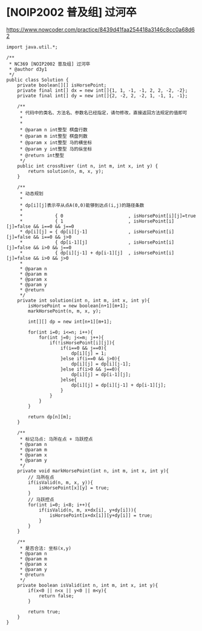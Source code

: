 # [NOIP2002 普及组] 过河卒
https://www.nowcoder.com/practice/8439d41faa254418a3146c8cc0a68d62

    import java.util.*;
    
    /**
     * NC369 [NOIP2002 普及组] 过河卒
     * @author d3y1
     */
    public class Solution {
        private boolean[][] isHorsePoint;
        private final int[] dx = new int[]{1, 1, -1, -1, 2, 2, -2, -2};
        private final int[] dy = new int[]{2, -2, 2, -2, 1, -1, 1, -1};
    
        /**
         * 代码中的类名、方法名、参数名已经指定，请勿修改，直接返回方法规定的值即可
         *
         *
         * @param n int整型 棋盘行数
         * @param m int整型 棋盘列数
         * @param x int整型 马的横坐标
         * @param y int整型 马的纵坐标
         * @return int整型
         */
        public int crossRiver (int n, int m, int x, int y) {
            return solution(n, m, x, y);
        }
    
        /**
         * 动态规划
         *
         * dp[i][j]表示卒从点A(0,0)能够到达点(i,j)的路径条数
         * 
         *            { 0                        , isHorsePoint[i][j]=true
         *            { 1                        , isHorsePoint[i][j]=false && i==0 && j==0
         * dp[i][j] = { dp[i][j-1]               , isHorsePoint[i][j]=false && i==0 && j>0
         *            { dp[i-1][j]               , isHorsePoint[i][j]=false && i>0 && j==0
         *            { dp[i][j-1] + dp[i-1][j]  , isHorsePoint[i][j]=false && i>0 && j>0
         *
         * @param n
         * @param m
         * @param x
         * @param y
         * @return
         */
        private int solution(int n, int m, int x, int y){
            isHorsePoint = new boolean[n+1][m+1];
            markHorsePoint(n, m, x, y);
    
            int[][] dp = new int[n+1][m+1];
    
            for(int i=0; i<=n; i++){
                for(int j=0; j<=m; j++){
                    if(!isHorsePoint[i][j]){
                        if(i==0 && j==0){
                            dp[i][j] = 1;
                        }else if(i==0 && j>0){
                            dp[i][j] = dp[i][j-1];
                        }else if(i>0 && j==0){
                            dp[i][j] = dp[i-1][j];
                        }else{
                            dp[i][j] = dp[i][j-1] + dp[i-1][j];
                        }
                    }
                }
            }
    
            return dp[n][m];
        }
    
        /**
         * 标记马点: 马所在点 + 马跃控点
         * @param n
         * @param m
         * @param x
         * @param y
         */
        private void markHorsePoint(int n, int m, int x, int y){
            // 马所在点
            if(isValid(n, m, x, y)){
                isHorsePoint[x][y] = true;
            }
            // 马跃控点
            for(int i=0; i<8; i++){
                if(isValid(n, m, x+dx[i], y+dy[i])){
                    isHorsePoint[x+dx[i]][y+dy[i]] = true;
                }
            }
        }
    
        /**
         * 是否合法: 坐标(x,y)
         * @param n
         * @param m
         * @param x
         * @param y
         * @return
         */
        private boolean isValid(int n, int m, int x, int y){
            if(x<0 || n<x || y<0 || m<y){
                return false;
            }
    
            return true;
        }
    }
    

